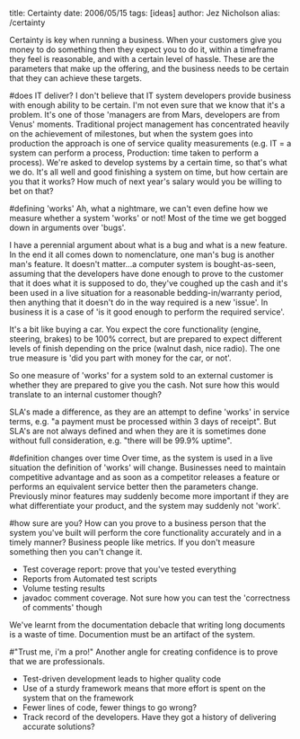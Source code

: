 title: Certainty
date: 2006/05/15
tags: [ideas]
author: Jez Nicholson
alias: /certainty

Certainty is key when running a business. When your customers give you money to do something then they expect you to do it, within a timeframe they feel is reasonable, and with a certain level of hassle. These are the parameters that make up the offering, and the business needs to be certain that they can achieve these targets.

#does IT deliver?
I don't believe that IT system developers provide business with enough ability to be certain. I'm not even sure that we know that it's a problem. It's one of those 'managers are from Mars, developers are from Venus' moments. Traditional project management has concentrated heavily on the achievement of milestones, but when the system goes into production the approach is one of service quality measurements (e.g. IT = a system can perform a process, Production: time taken to perform a process). We're asked to develop systems by a certain time, so that's what we do. It's all well and good finishing a system on time, but how certain are you that it works? How much of next year's salary would you be willing to bet on that?

#defining 'works'
Ah, what a nightmare, we can't even define how we measure whether a system 'works' or not! Most of the time we get bogged down in arguments over 'bugs'.

I have a perennial argument about what is a bug and what is a new feature. In the end it all comes down to nomenclature, one man's bug is another man's feature. It doesn't matter...a computer system is bought-as-seen, assuming that the developers have done enough to prove to the customer that it does what it is supposed to do, they've coughed up the cash and it's been used in a live situation for a reasonable bedding-in/warranty period, then anything that it doesn't do in the way required is a new 'issue'. In business it is a case of 'is it good enough to perform the required service'.

It's a bit like buying a car. You expect the core functionality (engine, steering, brakes) to be 100% correct, but are prepared to expect different levels of finish depending on the price (walnut dash, nice radio). The one true measure is 'did you part with money for the car, or not'.

So one measure of 'works' for a system sold to an external customer is whether they are prepared to give you the cash. Not sure how this would translate to an internal customer though?

SLA's made a difference, as they are an attempt to define 'works' in service terms, e.g. "a payment must be processed within 3 days of receipt". But SLA's are not always defined and when they are it is sometimes done without full consideration, e.g. "there will be 99.9% uptime".

#definition changes over time
Over time, as the system is used in a live situation the definition of 'works' will change. Businesses need to maintain competitive advantage and as soon as a competitor releases a feature or performs an equivalent service better then the parameters change. Previously minor features may suddenly become more important if they are what differentiate your product, and the system may suddenly not 'work'.

#how sure are you?
How can you prove to a business person that the system you've built will perform the core functionality accurately and in a timely manner? Business people like metrics. If you don't measure something then you can't change it.

* Test coverage report: prove that you've tested everything
* Reports from Automated test scripts
* Volume testing results
* javadoc comment coverage. Not sure how you can test the 'correctness of comments' though

We've learnt from the documentation debacle that writing long documents is a waste of time. Documention must be an artifact of the system.

#"Trust me, i'm a pro!"
Another angle for creating confidence is to prove that we are professionals.

* Test-driven development leads to higher quality code
* Use of a sturdy framework means that more effort is spent on the system that on the framework
* Fewer lines of code, fewer things to go wrong?
* Track record of the developers. Have they got a history of delivering accurate solutions?